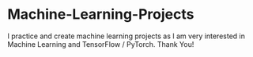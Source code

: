# Machine-Learning-Projects
I practice and create machine learning projects as I am very interested in Machine Learning and TensorFlow / PyTorch.
Thank You!
